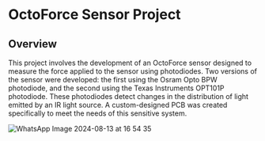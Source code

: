 
# OctoForce Sensor Project

## Overview

This project involves the development of an OctoForce sensor designed to measure the force applied to the sensor using photodiodes. Two versions of the sensor were developed: the first using the Osram Opto BPW photodiode, and the second using the Texas Instruments OPT101P photodiode. These photodiodes detect changes in the distribution of light emitted by an IR light source. A custom-designed PCB was created specifically to meet the needs of this sensitive system.

![WhatsApp Image 2024-08-13 at 16 54 35](https://github.com/user-attachments/assets/89f58e9f-0027-42b3-ae19-2e20a124fb95)
